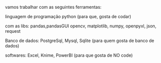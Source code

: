 vamos trabalhar com as seguintes ferramentas:

linguagem de programação python (para que, gosta de codar)

com as libs: pandas,pandasGUI opencv, matplotlib, numpy, openpyxl, json, request

Banco de dados: PostgreSql, Mysql, Sqlite (para quem gosta de banco de dados)

softwares: Excel, Knime, PowerBI (para que gosta de NO code)

